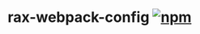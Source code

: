 # rax-webpack-config [![npm](https://img.shields.io/npm/v/rax-webpack-config.svg)](https://www.npmjs.com/package/rax-webpack-config)

